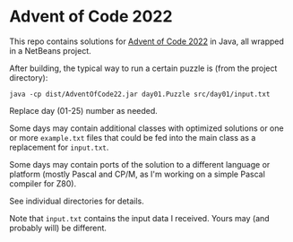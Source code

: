 # Advent of Code 2022
This repo contains solutions for [Advent of Code 2022](https://www.adventofcode.com)
in Java, all wrapped in a NetBeans project.

After building, the typical way to run a certain puzzle is (from the project directory):

```
java -cp dist/AdventOfCode22.jar day01.Puzzle src/day01/input.txt
```

Replace day (01-25) number as needed.

Some days may contain additional classes with optimized solutions or one or more
```example.txt``` files that could be fed into the main class as a replacement
for ```input.txt```.

Some days may contain ports of the solution to a different language or platform
(mostly Pascal and CP/M, as I'm working on a simple Pascal compiler for Z80).

See individual directories for details.

Note that ```input.txt``` contains the input data I received. Yours may (and
probably will) be different.
